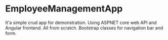 # EmployeeManagementApp

It'a simple crud app for demonstration. Using ASPNET core web API and Angular frontend. All from scratch. Bootstrap classes for navigation bar and form.

